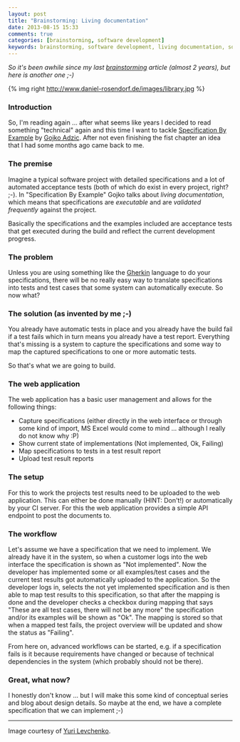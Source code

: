 ```yaml
---
layout: post
title: "Brainstorming: Living documentation"
date: 2013-08-15 15:33
comments: true
categories: [brainstorming, software development]
keywords: brainstorming, software development, living documentation, software architecture, practices, specifcation by example
---
```


*So it's been awhile since my last [brainstorming](/blog/categories/brainstorming/) article (almost 2 years), but here is another one ;-)*

{% img right http://www.daniel-rosendorf.de/images/library.jpg %}

### Introduction

So, I'm reading again ... after what seems like years I decided to read something "technical" again and this time I want to tackle [Specification By Example](http://specificationbyexample.com/) by [Gojko Adzic](http://gojko.net/). After not even finishing the fist chapter an idea that I had some months ago came back to me.

### The premise

Imagine a typical software project with detailed specifications and a lot of automated acceptance tests (both of which do exist in every project, right? ;-). In "Specification By Example" Gojko talks about *living documentation*, which means that specifications are *executable* and are *validated frequently* against the project.

Basically the specifications and the examples included are acceptance tests that get executed during the build and reflect the current development progress.

### The problem

Unless you are using something like the [Gherkin]() language to do your specifications, there will be no really easy way to translate specifications into tests and test cases that some system can automatically execute. So now what?

### The solution (as invented by me ;-)

You already have automatic tests in place and you already have the build fail if a test fails which in turn means you already have a test report. Everything that's missing is a system to capture the specifications and some way to map the captured specifications to one or more automatic tests.

So that's what we are going to build. 

### The web application

The web application has a basic user management and allows for the following things:

* Capture specifications (either directly in the web interface or through some kind of import, MS Excel would come to mind ... although I really do not know why :P)
* Show current state of implementations (Not implemented, Ok, Failing)
* Map specifications to tests in a test result report
* Upload test result reports

### The setup

For this to work the projects test results need to be uploaded to the web application. This can either be done manually (HINT: Don't!) or automatically by your CI server. For this the web application provides a simple API endpoint to post the documents to.

### The workflow

Let's assume we have a specification that we need to implement. We already have it in the system, so when a customer logs into the web interface the specification is shown as "Not implemented". Now the developer has implemented some or all examples/test cases and the current test results got automatically uploaded to the application. So the developer logs in, selects the not yet implemented specification and is then able to map test results to this specification, so that after the mapping is done and the developer checks a checkbox during mapping that says "These are all test cases, there will not be any more" the specification and/or its examples will be shown as "Ok". The mapping is stored so that when a mapped test fails, the project overview will be updated and show the status as "Failing". 

From here on, advanced workflows can be started, e.g. if a specification fails is it because requirements have changed or because of technical dependencies in the system (which probably should not be there).

### Great, what now?

I honestly don't know ... but I will make this some kind of conceptual series and blog about design details. So maybe at the end, we have a complete specification that we can implement ;-)

---
Image courtesy of [Yuri Levchenko](http://www.flickr.com/people/i8ipod/).

